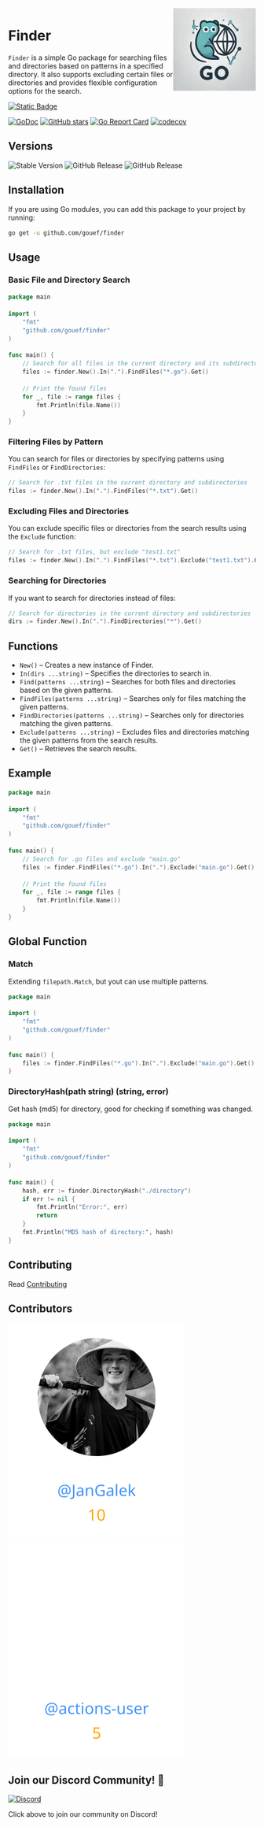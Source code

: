 <img align=right width="168" src="docs/gouef_logo.png">

# Finder
`Finder` is a simple Go package for searching files and directories based on patterns in a specified directory. It also supports excluding certain files or directories and provides flexible configuration options for the search.

[![Static Badge](https://img.shields.io/badge/Github-gouef%2Ffinder-blue?style=for-the-badge&logo=github&link=github.com%2Fgouef%2Ffinder)](https://github.com/gouef/finder)

[![GoDoc](https://pkg.go.dev/badge/github.com/gouef/finder.svg)](https://pkg.go.dev/github.com/gouef/finder)
[![GitHub stars](https://img.shields.io/github/stars/gouef/finder?style=social)](https://github.com/gouef/finder/stargazers)
[![Go Report Card](https://goreportcard.com/badge/github.com/gouef/finder)](https://goreportcard.com/report/github.com/gouef/finder)
[![codecov](https://codecov.io/github/gouef/finder/branch/main/graph/badge.svg?token=YUG8EMH6Q8)](https://codecov.io/github/gouef/finder)

## Versions
![Stable Version](https://img.shields.io/github/v/release/gouef/finder?label=Stable&labelColor=green)
![GitHub Release](https://img.shields.io/github/v/release/gouef/finder?label=RC&include_prereleases&filter=*rc*&logoSize=diago)
![GitHub Release](https://img.shields.io/github/v/release/gouef/finder?label=Beta&include_prereleases&filter=*beta*&logoSize=diago)

## Installation

If you are using Go modules, you can add this package to your project by running:

```bash
go get -u github.com/gouef/finder
```

## Usage

### Basic File and Directory Search

```go
package main

import (
	"fmt"
	"github.com/gouef/finder"
)

func main() {
	// Search for all files in the current directory and its subdirectories
	files := finder.New().In(".").FindFiles("*.go").Get()

	// Print the found files
	for _, file := range files {
		fmt.Println(file.Name())
	}
}

```

### Filtering Files by Pattern
You can search for files or directories by specifying patterns using `FindFiles` or `FindDirectories`:

```go
// Search for .txt files in the current directory and subdirectories
files := finder.New().In(".").FindFiles("*.txt").Get()
```

### Excluding Files and Directories
You can exclude specific files or directories from the search results using the `Exclude` function:

```go
// Search for .txt files, but exclude "test1.txt"
files := finder.New().In(".").FindFiles("*.txt").Exclude("test1.txt").Get()
```

### Searching for Directories
If you want to search for directories instead of files:

```go
// Search for directories in the current directory and subdirectories
dirs := finder.New().In(".").FindDirectories("*").Get()
```

## Functions
- `New()` – Creates a new instance of Finder.
- `In(dirs ...string)` – Specifies the directories to search in.
- `Find(patterns ...string)` – Searches for both files and directories based on the given patterns.
- `FindFiles(patterns ...string)` – Searches only for files matching the given patterns.
- `FindDirectories(patterns ...string)` – Searches only for directories matching the given patterns.
- `Exclude(patterns ...string)` – Excludes files and directories matching the given patterns from the search results.
- `Get()` – Retrieves the search results.


## Example

```go
package main

import (
	"fmt"
	"github.com/gouef/finder"
)

func main() {
	// Search for .go files and exclude "main.go"
	files := finder.FindFiles("*.go").In(".").Exclude("main.go").Get()

	// Print the found files
	for _, file := range files {
		fmt.Println(file.Name())
	}
}

```

## Global Function

### Match
Extending `filepath.Match`, but yout can use multiple patterns.

```go
package main

import (
	"fmt"
	"github.com/gouef/finder"
)

func main() {
    files := finder.FindFiles("*.go").In(".").Exclude("main.go").Get()
}
```

### DirectoryHash(path string) (string, error)
Get hash (md5) for directory, good for checking if something was changed.

```go
package main

import (
	"fmt"
	"github.com/gouef/finder"
)

func main() {
	hash, err := finder.DirectoryHash("./directory")
	if err != nil {
		fmt.Println("Error:", err)
		return
	}
	fmt.Println("MD5 hash of directory:", hash)
}
```

## Contributing

Read [Contributing](CONTRIBUTING.md)

## Contributors

<div>
<span>
  <a href="https://github.com/JanGalek"><img src="https://raw.githubusercontent.com/gouef/finder/refs/heads/contributors-svg/.github/contributors/JanGalek.svg" alt="JanGalek" /></a>
</span>
<span>
  <a href="https://github.com/actions-user"><img src="https://raw.githubusercontent.com/gouef/finder/refs/heads/contributors-svg/.github/contributors/actions-user.svg" alt="actions-user" /></a>
</span>
</div>

## Join our Discord Community! 🎉

[![Discord](https://img.shields.io/discord/1334331501462163509?style=for-the-badge&logo=discord&logoColor=white&logoSize=auto&label=Community%20discord&labelColor=blue&link=https%3A%2F%2Fdiscord.gg%2FwjGqeWFnqK
)](https://discord.gg/wjGqeWFnqK)

Click above to join our community on Discord!
